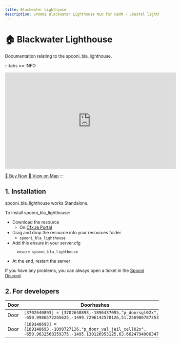 ```yaml
---
title: Blackwater Lighthouse
description: SPOONI Blackwater Lighthouse MLO for RedM - Coastal lighthouse with keeper's quarters. Maritime landmark for Blackwater area roleplay in Red Dead Redemption 2 West Elizabeth.
---
```


# 🏠 Blackwater Lighthouse
Documentation relating to the spooni_bla_lighthouse.

:::tabs
== INFO
<iframe width="560" height="315" src="https://www.youtube.com/embed/4BxqYRXu5w8?si=vxwZQARVvHhW91mO" frameborder="0" allow="accelerometer; autoplay; clipboard-write; encrypted-media; gyroscope; picture-in-picture; web-share" referrerpolicy="strict-origin-when-cross-origin" allowfullscreen></iframe>

<a href="https://spooni-mapping.tebex.io/package/7010812" class="button-buy">🛒 Buy Now</a>
<a href="https://spooni.de/rdr2/?m=house170" class="button-map">📍 View on Map</a>
:::

## 1. Installation
spooni_bla_lighthouse works Standalone.  

To install spooni_bla_lighthouse:
- Download the resource
  - On [Cfx.re Portal](https://portal.cfx.re/)
- Drag and drop the resource into your resources folder
  - `spooni_bla_lighthouse`
- Add this ensure in your server.cfg
  ```
    ensure spooni_bla_lighthouse
  ```
- At the end, restart the server

If you have any problems, you can always open a ticket in the [Spooni Discord](https://discord.gg/spooni).

## 2. For developers

| Door                      | Doorhashes
|---------------------------|----------------------------------------------------------------------------------|
| Door                      | `[3702640893] = {3702640893,-1896437095,"p_doorsgl02x", -650.9986572265625,-1499.7296142578126,51.25690078735351}`
| Door                      | `[189148693] = {189148693,-1099727136,"p_door_val_jail_cell02x", -650.9632568359375,-1495.130126953125,63.66247940063476}`